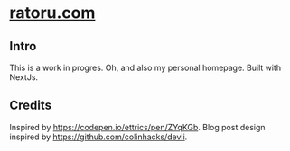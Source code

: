 # [ratoru.com](https://ratoru.com/)

## Intro

This is a work in progres. Oh, and also my personal homepage. Built with NextJs.

## Credits

Inspired by https://codepen.io/ettrics/pen/ZYqKGb.
Blog post design inspired by https://github.com/colinhacks/devii.
